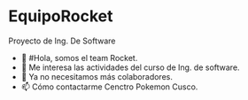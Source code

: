 # EquipoRocket
Proyecto de Ing. De Software

- 👋 #Hola, somos el team Rocket.
- 👀 Me interesa las actividades del curso de Ing. de software.
- 💞️ Ya no necesitamos más colaboradores.
- 📫 Cómo contactarme Cenctro Pokemon Cusco.
